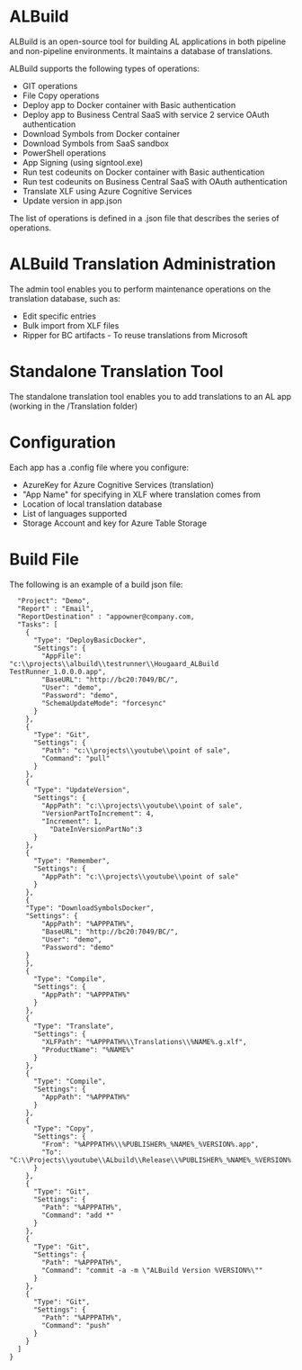 # ALBuild

ALBuild is an open-source tool for building AL applications in both pipeline and non-pipeline environments. It maintains a database of translations.

ALBuild supports the following types of operations:

* GIT operations
* File Copy operations
* Deploy app to Docker container with Basic authentication
* Deploy app to Business Central SaaS with service 2 service OAuth authentication
* Download Symbols from Docker container
* Download Symbols from SaaS sandbox
* PowerShell operations
* App Signing (using signtool.exe)
* Run test codeunits on Docker container with Basic authentication
* Run test codeunits on Business Central SaaS with OAuth authentication 
* Translate XLF using Azure Cognitive Services
* Update version in app.json

The list of operations is defined in a .json file that describes the series of operations.

# ALBuild Translation Administration 

The admin tool enables you to perform maintenance operations on the translation database, such as:

* Edit specific entries
* Bulk import from XLF files
* Ripper for BC artifacts - To reuse translations from Microsoft

# Standalone Translation Tool
The standalone translation tool enables you to add translations to an AL app (working in the /Translation folder)

# Configuration

Each app has a .config file where you configure:

* AzureKey for Azure Cognitive Services (translation)
* "App Name" for specifying in XLF where translation comes from
* Location of local translation database
* List of languages supported
* Storage Account and key for Azure Table Storage



# Build File

The following is an example of a build json file:

```{
  "Project": "Demo",
  "Report" : "Email",
  "ReportDestination" : "appowner@company.com,
  "Tasks": [
    {
      "Type": "DeployBasicDocker",
      "Settings": {
        "AppFile": "c:\\projects\\albuild\\testrunner\\Hougaard_ALBuild TestRunner_1.0.0.0.app",
        "BaseURL": "http://bc20:7049/BC/",
        "User": "demo",
        "Password": "demo",
        "SchemaUpdateMode": "forcesync"
      }
    },
    {
      "Type": "Git",
      "Settings": {
        "Path": "c:\\projects\\youtube\\point of sale",
        "Command": "pull"
      }
    },
    {
      "Type": "UpdateVersion",
      "Settings": {
        "AppPath": "c:\\projects\\youtube\\point of sale",
        "VersionPartToIncrement": 4,
        "Increment": 1,
	      "DateInVersionPartNo":3
      }
    },
    {
      "Type": "Remember",
      "Settings": {
        "AppPath": "c:\\projects\\youtube\\point of sale"
      }
    },
    {
	"Type": "DownloadSymbolsDocker",
	"Settings": {
        "AppPath": "%APPPATH%",
        "BaseURL": "http://bc20:7049/BC/",
        "User": "demo",
        "Password": "demo"  	
	}
    },
    {
      "Type": "Compile",
      "Settings": {
        "AppPath": "%APPPATH%"
      }
    },
    {
      "Type": "Translate",
      "Settings": {
        "XLFPath": "%APPPATH%\\Translations\\%NAME%.g.xlf",
        "ProductName": "%NAME%"
      }
    },
    {
      "Type": "Compile",
      "Settings": {
        "AppPath": "%APPPATH%"
      }
    },
    {
      "Type": "Copy",
      "Settings": {
        "From": "%APPPATH%\\%PUBLISHER%_%NAME%_%VERSION%.app",
        "To": "C:\\Projects\\youtube\\ALbuild\\Release\\%PUBLISHER%_%NAME%_%VERSION%.app"
      }
    },
    {
      "Type": "Git",
      "Settings": {
        "Path": "%APPPATH%",
        "Command": "add *"
      }
    },
    {
      "Type": "Git",
      "Settings": {
        "Path": "%APPPATH%",
        "Command": "commit -a -m \"ALBuild Version %VERSION%\""
      }
    },
    {
      "Type": "Git",
      "Settings": {
        "Path": "%APPPATH%",
        "Command": "push"
      }
    }
  ]
}
```
